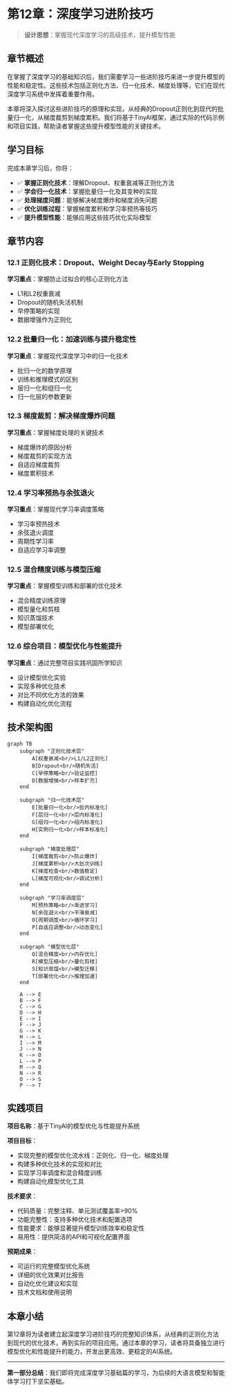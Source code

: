 # 第12章：深度学习进阶技巧

> **设计思想**：掌握现代深度学习的高级技术，提升模型性能

## 章节概述

在掌握了深度学习的基础知识后，我们需要学习一些进阶技巧来进一步提升模型的性能和稳定性。这些技术包括正则化方法、归一化技术、梯度处理等，它们在现代深度学习系统中发挥着重要作用。

本章将深入探讨这些进阶技巧的原理和实现，从经典的Dropout正则化到现代的批量归一化，从梯度裁剪到梯度累积。我们将基于TinyAI框架，通过实际的代码示例和项目实践，帮助读者掌握这些提升模型性能的关键技术。

## 学习目标

完成本章学习后，你将：

- ✅ **掌握正则化技术**：理解Dropout、权重衰减等正则化方法
- ✅ **学会归一化技术**：掌握批量归一化及其变种的实现
- ✅ **处理梯度问题**：能够解决梯度爆炸和梯度消失问题
- ✅ **优化训练过程**：掌握梯度累积和学习率预热等技巧
- ✅ **提升模型性能**：能够应用这些技巧优化实际模型

## 章节内容

### 12.1 正则化技术：Dropout、Weight Decay与Early Stopping
**学习重点**：掌握防止过拟合的核心正则化方法
- L1和L2权重衰减
- Dropout的随机失活机制
- 早停策略的实现
- 数据增强作为正则化

### 12.2 批量归一化：加速训练与提升稳定性
**学习重点**：掌握现代深度学习中的归一化技术
- 批归一化的数学原理
- 训练和推理模式的区别
- 层归一化和组归一化
- 归一化层的参数更新

### 12.3 梯度裁剪：解决梯度爆炸问题
**学习重点**：掌握梯度处理的关键技术
- 梯度爆炸的原因分析
- 梯度裁剪的实现方法
- 自适应梯度裁剪
- 梯度累积技术

### 12.4 学习率预热与余弦退火
**学习重点**：掌握现代学习率调度策略
- 学习率预热技术
- 余弦退火调度
- 周期性学习率
- 自适应学习率调整

### 12.5 混合精度训练与模型压缩
**学习重点**：掌握模型训练和部署的优化技术
- 混合精度训练原理
- 模型量化和剪枝
- 知识蒸馏技术
- 模型部署优化

### 12.6 综合项目：模型优化与性能提升
**学习重点**：通过完整项目实践巩固所学知识
- 设计模型优化实验
- 实现多种优化技术
- 对比不同优化方法的效果
- 构建自动化优化流程

## 技术架构图

```mermaid
graph TB
    subgraph "正则化技术层"
        A[权重衰减<br/>L1/L2正则化]
        B[Dropout<br/>随机失活]
        C[早停策略<br/>验证监控]
        D[数据增强<br/>样本扩充]
    end
    
    subgraph "归一化技术层"
        E[批量归一化<br/>批内标准化]
        F[层归一化<br/>层内标准化]
        G[组归一化<br/>组内标准化]
        H[实例归一化<br/>样本标准化]
    end
    
    subgraph "梯度处理层"
        I[梯度裁剪<br/>防止爆炸]
        J[梯度累积<br/>大批次训练]
        K[梯度检查<br/>数值稳定]
        L[梯度可视化<br/>调试分析]
    end
    
    subgraph "学习率调度层"
        M[预热策略<br/>渐进学习]
        N[余弦退火<br/>平滑衰减]
        O[周期调度<br/>循环学习]
        P[自适应调整<br/>动态变化]
    end
    
    subgraph "模型优化层"
        Q[混合精度<br/>内存优化]
        R[模型压缩<br/>量化剪枝]
        S[知识蒸馏<br/>模型迁移]
        T[部署优化<br/>推理加速]
    end
    
    A --> E
    B --> F
    C --> G
    D --> H
    E --> I
    F --> J
    G --> K
    H --> L
    I --> M
    J --> N
    K --> O
    L --> P
    M --> Q
    N --> R
    O --> S
    P --> T
```

## 实践项目

**项目名称**：基于TinyAI的模型优化与性能提升系统

**项目目标**：
- 实现完整的模型优化流水线：正则化、归一化、梯度处理
- 构建多种优化技术的实现和对比
- 实现学习率调度和混合精度训练
- 构建自动化模型优化工具

**技术要求**：
- 代码质量：完整注释、单元测试覆盖率>90%
- 功能完整性：支持多种优化技术和配置选项
- 性能要求：能够显著提升模型训练效率和稳定性
- 易用性：提供简洁的API和可视化配置界面

**预期成果**：
- 可运行的完整模型优化系统
- 详细的优化效果对比报告
- 自动化优化建议和实现
- 技术文档和使用说明

## 本章小结

第12章将为读者建立起深度学习进阶技巧的完整知识体系，从经典的正则化方法到现代的优化技术，再到实际的项目应用。通过本章的学习，读者将具备独立进行模型优化和性能提升的能力，开发出更高效、更稳定的AI系统。

---

**第一部分总结**：我们即将完成深度学习基础篇的学习，为后续的大语言模型和智能体学习打下坚实基础。